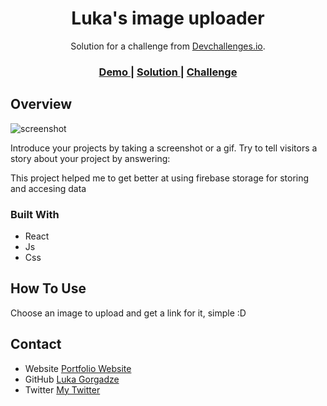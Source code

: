 <!-- Please update value in the {}  -->

<h1 align="center">Luka's image uploader</h1>

<div align="center">
   Solution for a challenge from  <a href="http://devchallenges.io" target="_blank">Devchallenges.io</a>.
</div>

<div align="center">
  <h3>
    <a href="https://imageuploader-6a32e.web.app">
      Demo
    </a>
    <span> | </span>
    <a href="https://imageuploader-6a32e.web.app">
      Solution
    </a>
    <span> | </span>
    <a href="https://devchallenges.io/challenges/O2iGT9yBd6xZBrOcVirx">
      Challenge
    </a>
  </h3>
</div>

<!-- TABLE OF CONTENTS -->

## Overview

![screenshot](https://firebasestorage.googleapis.com/v0/b/imageuploader-6a32e.appspot.com/o/images%2F1684615551999_image_2023-05-21_004549590.png948a657d-5dd8-419f-8d7b-815cb5191cab?alt=media&token=caf0eb0a-beb1-4ee3-aab8-e6653186a1c7)

Introduce your projects by taking a screenshot or a gif. Try to tell visitors a story about your project by answering:

This project helped me to get better at using firebase storage for storing and accesing data

### Built With

<!-- This section should list any major frameworks that you built your project using. Here are a few examples.-->

- React
- Js
- Css

## How To Use

Choose an image to upload and get a link for it, simple :D

## Contact

- Website [Portfolio Website](https://lukagorgadze-portfolio.web.app)
- GitHub [Luka Gorgadze](https://github.com/LukeGorgadze)
- Twitter [My Twitter](https://twitter.com/LukeGorgadze)
